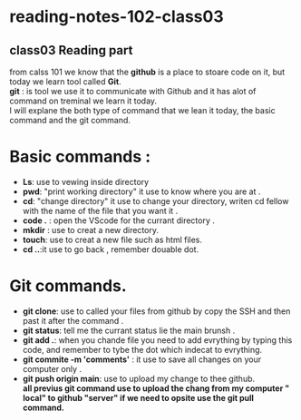 # reading-notes-102-class03
## class03 Reading part 
from  calss 101 we know that the **github** is a place to stoare code on it, but today we learn tool called **Git**. <br>
**git** :  is tool we use it to communicate with Github and it has alot of command on treminal  we learn it today.<br>
I will explane the both type of command that we lean it today, the basic command and the git command. 

# **Basic commands :**
+ **Ls**: use to vewing inside directory 
+ **pwd**: "print working directory" it use to know where you are at . <br> 
+ **cd**:  "change directory" it use to change your directory, writen cd fellow with the name of the file that you want it .<br> 
+ **code .** : open the VScode for the currant directory .<br>
+ **mkdir** : use to creat a new directory.<br>
+ **touch**: use to creat a new file such as html files.
+ **cd ..**:it use to go back , remember douable dot.<br> 
# **Git commands.**
+ **git clone**: use to called your files from github by copy the SSH and then past it after the command .<br>
+ **git status**: tell me the currant status lie the main brunsh .<br>
+ **git add .**: when you chande file you need to add evrything by typing this code, and remember to tybe the dot which indecat to evrything.<br> 
+ **git commite -m 'comments'** : it use to save all changes on your computer only .<br> 
+ **git push origin main**: use to upload my change to thee github.<br>
**all previus git command use to upload the chang from my computer " local"  to github "server" if we need to opsite use the git pull command.**



